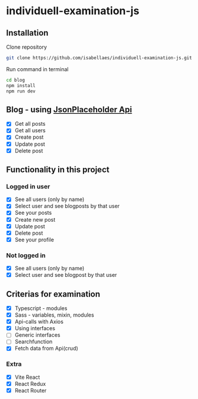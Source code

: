 # individuell-examination-js

## Installation

Clone repository

```sh
git clone https://github.com/isabellaes/individuell-examination-js.git
```

Run command in terminal

```sh
cd blog
npm install
npm run dev
```

## Blog - using [JsonPlaceholder Api](https://jsonplaceholder.typicode.com/)

- [x] Get all posts
- [x] Get all users
- [x] Create post
- [x] Update post
- [x] Delete post

## Functionality in this project

### Logged in user

- [x] See all users (only by name)
- [x] Select user and see blogposts by that user
- [x] See your posts
- [x] Create new post
- [x] Update post
- [x] Delete post
- [x] See your profile

### Not logged in

- [x] See all users (only by name)
- [x] Select user and see blogpost by that user

## Criterias for examination

- [x] Typescript - modules
- [x] Sass - variables, mixin, modules
- [x] Api-calls with Axios
- [x] Using interfaces
- [ ] Generic interfaces
- [ ] Searchfunction
- [x] Fetch data from Api(crud)

### Extra

- [x] Vite React
- [x] React Redux
- [x] React Router
